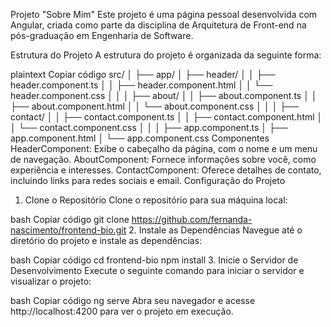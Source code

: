 Projeto "Sobre Mim"
Este projeto é uma página pessoal desenvolvida com Angular, criada como parte da disciplina de Arquitetura de Front-end na pós-graduação em Engenharia de Software.

Estrutura do Projeto
A estrutura do projeto é organizada da seguinte forma:

plaintext
Copiar código
src/
│
├── app/
│   ├── header/
│   │   ├── header.component.ts
│   │   ├── header.component.html
│   │   └── header.component.css
│   │
│   ├── about/
│   │   ├── about.component.ts
│   │   ├── about.component.html
│   │   └── about.component.css
│   │
│   ├── contact/
│   │   ├── contact.component.ts
│   │   ├── contact.component.html
│   │   └── contact.component.css
│   │
│   ├── app.component.ts
│   ├── app.component.html
│   └── app.component.css
Componentes
HeaderComponent: Exibe o cabeçalho da página, com o nome e um menu de navegação.
AboutComponent: Fornece informações sobre você, como experiência e interesses.
ContactComponent: Oferece detalhes de contato, incluindo links para redes sociais e email.
Configuração do Projeto
1. Clone o Repositório
Clone o repositório para sua máquina local:

bash
Copiar código
git clone https://github.com/fernanda-nascimento/frontend-bio.git
2. Instale as Dependências
Navegue até o diretório do projeto e instale as dependências:

bash
Copiar código
cd frontend-bio
npm install
3. Inicie o Servidor de Desenvolvimento
Execute o seguinte comando para iniciar o servidor e visualizar o projeto:

bash
Copiar código
ng serve
Abra seu navegador e acesse http://localhost:4200 para ver o projeto em execução.
